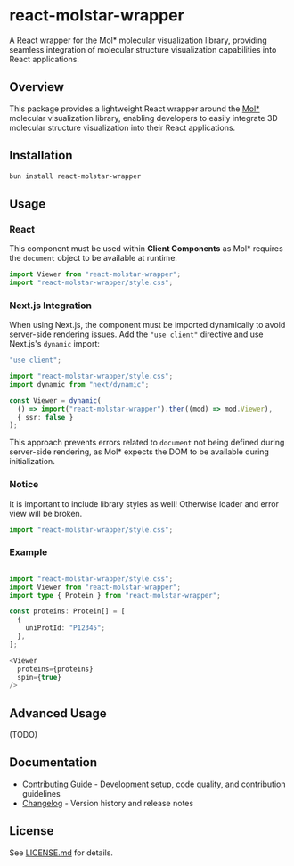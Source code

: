 # react-molstar-wrapper

A React wrapper for the Mol* molecular visualization library, providing seamless integration of molecular structure visualization capabilities into React applications.

## Overview

This package provides a lightweight React wrapper around the [Mol*](https://molstar.org/) molecular visualization library, enabling developers to easily integrate 3D molecular structure visualization into their React applications.

## Installation

```bash
bun install react-molstar-wrapper
```

## Usage

### React

This component must be used within **Client Components** as Mol* requires the `document` object to be available at runtime.

```typescript
import Viewer from "react-molstar-wrapper";
import "react-molstar-wrapper/style.css";
```

### Next.js Integration

When using Next.js, the component must be imported dynamically to avoid server-side rendering issues. Add the `"use client"` directive and use Next.js's `dynamic` import:

```typescript
"use client";

import "react-molstar-wrapper/style.css";
import dynamic from "next/dynamic";

const Viewer = dynamic(
  () => import("react-molstar-wrapper").then((mod) => mod.Viewer),
  { ssr: false }
);
```

This approach prevents errors related to `document` not being defined during server-side rendering, as Mol* expects the DOM to be available during initialization.

### Notice

It is important to include library styles as well! Otherwise loader and error view will be broken.

```typescript
import "react-molstar-wrapper/style.css";
```

### Example

```typescript

import "react-molstar-wrapper/style.css";
import Viewer from "react-molstar-wrapper";
import type { Protein } from "react-molstar-wrapper";

const proteins: Protein[] = [
  {
    uniProtId: "P12345";
  },
];

<Viewer
  proteins={proteins}
  spin={true}
/>
```

## Advanced Usage

(TODO)

## Documentation

- [Contributing Guide](CONTRIBUTING.md) - Development setup, code quality, and contribution guidelines
- [Changelog](CHANGELOG.md) - Version history and release notes

## License

See [LICENSE.md](LICENSE.md) for details.
